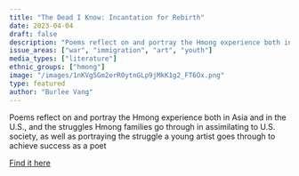 ```yaml
---
title: "The Dead I Know: Incantation for Rebirth"
date: 2023-04-04
draft: false
description: "Poems reflect on and portray the Hmong experience both in Asia and in the U.S., and the struggles Hmong families go through in assimilating to U.S. society, as well as portraying the struggle a young artist goes through to achieve success as a poet"
issue_areas: ["war", "immigration", "art", "youth"]
media_types: ["literature"]
ethnic_groups: ["hmong"]
image: "/images/1nKVg5Gm2erR0ytnGLp9jMkK1g2_FT6Ox.png"
type: featured
author: "Burlee Vang"
---
```


Poems reflect on and portray the Hmong experience both in Asia and in the U.S., and the struggles Hmong families go through in assimilating to U.S. society, as well as portraying the struggle a young artist goes through to achieve success as a poet

[Find it here](http://www.swanscythepress.com/excerpts/deadknow.html)
